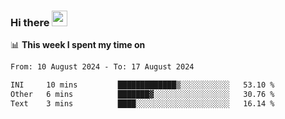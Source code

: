 ### Hi there <a href="https://www.gautamkrishnar.com/"><img src="https://media.giphy.com/media/hvRJCLFzcasrR4ia7z/giphy.gif" width="25px"></a>

📊 **This week I spent my time on**

<!--START_SECTION:waka-->

```txt
From: 10 August 2024 - To: 17 August 2024

INI     10 mins         █████████████▒░░░░░░░░░░░   53.10 %
Other   6 mins          ███████▓░░░░░░░░░░░░░░░░░   30.76 %
Text    3 mins          ████░░░░░░░░░░░░░░░░░░░░░   16.14 %
```

<!--END_SECTION:waka-->
